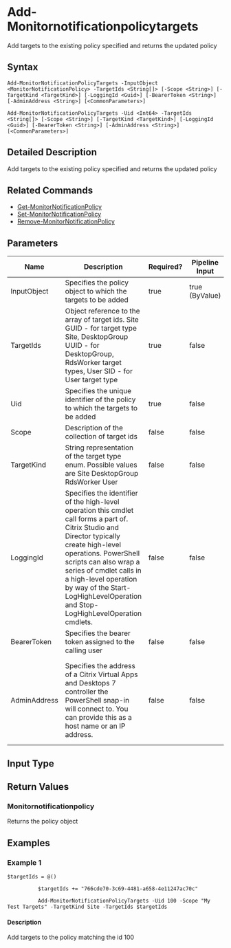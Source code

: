 ﻿
# Add-Monitornotificationpolicytargets
Add targets to the existing policy specified and returns the updated policy
## Syntax
```
Add-MonitorNotificationPolicyTargets -InputObject <MonitorNotificationPolicy> -TargetIds <String[]> [-Scope <String>] [-TargetKind <TargetKind>] [-LoggingId <Guid>] [-BearerToken <String>] [-AdminAddress <String>] [<CommonParameters>]

Add-MonitorNotificationPolicyTargets -Uid <Int64> -TargetIds <String[]> [-Scope <String>] [-TargetKind <TargetKind>] [-LoggingId <Guid>] [-BearerToken <String>] [-AdminAddress <String>] [<CommonParameters>]
```
## Detailed Description
Add targets to the existing policy specified and returns the updated policy


## Related Commands

* [Get-MonitorNotificationPolicy](../Get-MonitorNotificationPolicy/)
* [Set-MonitorNotificationPolicy](../Set-MonitorNotificationPolicy/)
* [Remove-MonitorNotificationPolicy](../Remove-MonitorNotificationPolicy/)
## Parameters
| Name   | Description | Required? | Pipeline Input | Default Value |
| --- | --- | --- | --- | --- |
| InputObject | Specifies the policy object to which the targets to be added | true | true (ByValue) |  |
| TargetIds | Object reference to the array of target ids. Site GUID - for target type Site, DesktopGroup UUID - for DesktopGroup, RdsWorker target types, User SID - for User target type | true | false |  |
| Uid | Specifies the unique identifier of the policy to which the targets to be added | true | false |  |
| Scope | Description of the collection of target ids | false | false |  |
| TargetKind | String representation of the target type enum. Possible values are Site DesktopGroup RdsWorker User | false | false |  |
| LoggingId | Specifies the identifier of the high-level operation this cmdlet call forms a part of. Citrix Studio and Director typically create high-level operations. PowerShell scripts can also wrap a series of cmdlet calls in a high-level operation by way of the Start-LogHighLevelOperation and Stop-LogHighLevelOperation cmdlets. | false | false |  |
| BearerToken | Specifies the bearer token assigned to the calling user | false | false |  |
| AdminAddress | Specifies the address of a Citrix Virtual Apps and Desktops 7 controller the PowerShell snap-in will connect to. You can provide this as a host name or an IP address. | false | false | Localhost. Once a value is provided by any cmdlet, this value becomes the default. |

## Input Type

### 

## Return Values

### Monitornotificationpolicy
Returns the policy object
## Examples

### Example 1
```
$targetIds = @()

          $targetIds += "766cde70-3c69-4481-a658-4e11247ac70c"

          Add-MonitorNotificationPolicyTargets -Uid 100 -Scope "My Test Targets" -TargetKind Site -TargetIds $targetIds
```
#### Description
Add targets to the policy matching the id 100
